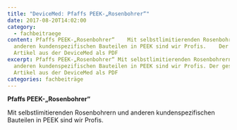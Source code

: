 ```yaml
---
title: "DeviceMed: Pfaffs PEEK-„Rosenbohrer“"
date: 2017-08-20T14:02:00
category:
  - fachbeitraege
content: Pfaffs PEEK-„Rosenbohrer“    Mit selbstlimitierenden Rosenbohrern und
  anderen kundenspezifischen Bauteilen in PEEK sind wir Profis.    Der gesamte
  Artikel aus der DeviceMed als PDF
excerpt: Pfaffs PEEK-„Rosenbohrer“ Mit selbstlimitierenden Rosenbohrern und
  anderen kundenspezifischen Bauteilen in PEEK sind wir Profis. Der gesamte
  Artikel aus der DeviceMed als PDF
categories: fachbeiträge
---
```

<p><strong>Pfaffs PEEK-„Rosenbohrer“</strong></p>

<p>Mit selbstlimitierenden Rosenbohrern und anderen kundenspezifischen Bauteilen in PEEK sind wir Profis.</p>
